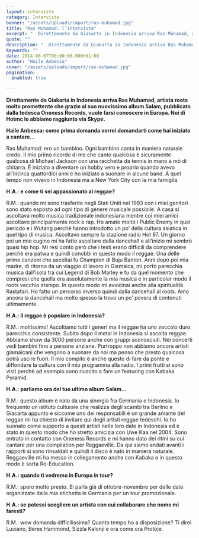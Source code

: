 ```yaml
---
layout: interviste
category: Interviste
banner: "/assets/uploads/import/ras-muhamad.jpg"
title: "Ras Muhamad: l’intervista"
excerpt: "  Direttamente da Giakarta in Indonesia arriva Ras Muhamad, artista roots molto promettente che grazie al suo nuovissimo album Salam, pubblicato dalla tedesca Oneness Records, vuole farsi conoscere in Europa. Noi di Hotmc lo abbiamo raggiunto via Skype. Haile Anbessa: come prima domanda vorrei domandarti come hai iniziato a cantare… Ras Muhamad: ero un bambino.…"
quote: ""
description: "  Direttamente da Giakarta in Indonesia arriva Ras Muhamad, artista roots molto promettente che grazie al suo nuovissimo album Salam, pubblicato dalla tedesca Oneness Records, vuole farsi conoscere in Europa. Noi di Hotmc lo abbiamo raggiunto via Skype. Haile Anbessa: come prima domanda vorrei domandarti come hai iniziato a cantare… Ras Muhamad: ero un bambino.…"
keywords: ""
date: 2014-08-07T00:00:00.000+01:00
author: "Haile Anbessa"
cover: "/assets/uploads/import/ras-muhamad.jpg"
pagination:
  enabled: true

---
```


[](https://hotmc.com/wp-content/uploads/2014/08/ras-muhamad.jpg)

**Direttamente da Giakarta in Indonesia arriva Ras Muhamad, artista roots molto promettente che grazie al suo nuovissimo album Salam, pubblicato dalla tedesca Oneness Records, vuole farsi conoscere in Europa. Noi di Hotmc lo abbiamo raggiunto via Skype.**

**Haile Anbessa: come prima domanda vorrei domandarti come hai iniziato a cantare…**

Ras Muhamad: ero un bambino. Ogni bambino canta in maniera naturale credo. Il mio primo ricordo di me che canto qualcosa è sicuramente qualcosa di Michael Jackson con una racchetta da tennis in mano a mò di chitarra. È iniziato a diventare un hobby vero e proprio quando avevo all’incirca quattordici anni e ho iniziato a suonare in alcune band. A quel tempo non vivevo in Indonesia ma a New York City con la mia famiglia.

**H.A.: e come ti sei appassionato al reggae?**

R.M.: quando mi sono trasferito negli Stati Uniti nel 1993 con i miei genitori sono stato esposto ad ogni tipo di genere musicale possibile. A casa si ascoltava molto musica tradizionale indonesiana mentre coi miei amici ascoltavo principalmente rock e rap. Ho amato molto i Public Enemy in quel periodo e i Wutang perchè hanno introdotto un po’ della cultura asiatica in quel tipo di musica. Ascoltavo sempre la stazione radio Hot 97\. Un giorno poi un mio cugino mi ha fatto ascoltare della dancehall e all’inizio mi sembrò quasi hip hop. Mi resi contò però che i testi erano difficili da comprendere perchè era patwa e quindi conobbi in questo modo il reggae. Una delle prime canzoni che ascoltai fu Champion di Buju Banton. Anni dopo poi mia madre, di ritorno da un viaggio di lavoro in Giamaica, mi portò parecchia musica dall’isola tra cui Legend di Bob Marley e fu da quel momento che compresi che quella era assolutamente la mia musica e in particolar modo il roots vecchio stampo. In questo modo mi avvicinai anche alla spiritualità Rastafari. Ho fatto un percorso inverso quindi dalla dancehall al roots. Amo ancora la dancehall ma molto spesso la trovo un po’ povera di contenuti ultimamente.

**H.A.: il reggae è popolare in Indonesia?**

R.M.: moltissimo! Ascoltiamo tutti i generi ma il reggae ha uno zoccolo duro parecchio consistente. Subito dopo il metal in Indonesia si ascolta reggae. Abbiamo show da 3000 persone anche con gruppi sconosciuti. Nei concerti vedi bambini fino a persone anziane. Purtroppo non abbiamo ancora artisti giamaicani che vengono a suonare da noi ma penso che presto qualcosa potrà uscire fuori. Il mio compito è anche questo di fare da ponte e diffondere la cultura con il mio programma alla radio. I primi frutti si sono visti perchè ad esempio sono riuscito a fare un featuring con Kabaka Pyramid.

**H.A.: parliamo ora del tuo ultimo album Salam…**

R.M.: questo album è nato da una sinergia fra Germania e Indonesia. Io frequento un istituto culturale che realizza degli scambi tra Berlino e Giacarta appunto e siccome uno dei responsabili è un grande amante del reggae mi ha chiesto di invitare qui degli artisti reggae tedeschi. Io ho suonato come supporto a questi artisti nelle loro date in Indonesia ed è stato in questo modo che ho stretto amicizia con Uwe Kaa nel 2004\. Sono entrato in contatto con Oneness Records e mi hanno dato dei ritmi su cui cantare per una compilation per Reggaeville. Da qui siamo andati avanti i rapporti si sono rinsaldati e quindi il disco è nato in maniera naturale. Reggaeville mi ha messo in collegamento anche con Kabaka e in questo modo è sorta Re-Education.

**H.A.: quando ti vedremo in Europa in tour?**

R.M.: spero molto presto. Si parla già di ottobre-novembre per delle date organizzate dalla mia etichetta in Germania per un tour promozionale.

**H.A.: se potessi scegliere un artista con cui collaborare che nome mi faresti?**

R.M.: wow domanda difficilissima? Quanto tempo ho a disposizione? Ti direi Luciano, Beres Hammond, Sizzla Kalonji e ora come ora Protoje.